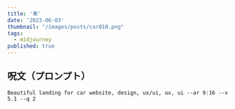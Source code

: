 ```yaml
---
title: '車'
date: '2023-06-03'
thumbnail: "/images/posts/car010.png"
tags:
  - midjourney
published: true
---
```


## 呪文（プロンプト）
```
Beautiful landing for car website, design, ux/ui, ux, ui --ar 9:16 --v 5.1 --q 2
```